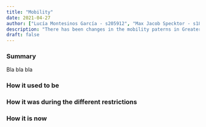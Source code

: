 ```yaml
---
title: "Mobility"
date: 2021-04-27
author: ["Lucía Montesinos García - s205912", "Max Jacob Specktor - s184362", "Tamás Rudokász - s202522"]
description: "There has been changes in the mobility paterns in Greater London"
draft: false
---
```

### Summary
Bla bla bla

### How it used to be

### How it was during the different restrictions

### How it is now

